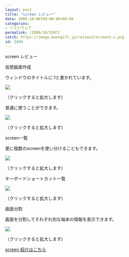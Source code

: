 ```yaml
---
layout: post
title: "screen レビュー"
date: 2006-10-06T09:00:00+09:00
categories:
- ソフトウェア
permalink: /2006/10/2507/
catch: https://image.moongift.jp/review3/screen3.s.png
id: 2494
---
```

screen レビュー  
<!--more-->

仮想画面作成

  

ウィンドウのタイトルに:1と書かれています。

  

[![](https://image.moongift.jp/review3/screen1.s.png)](https://image.moongift.jp/review3/screen1.png)  
  
（クリックすると拡大します)

  

普通に使うことができます。

  

[![](https://image.moongift.jp/review3/screen2.s.png)](https://image.moongift.jp/review3/screen2.png)  
  
（クリックすると拡大します)

  

screen一覧

  

更に複数のscreenを使い分けることもできます。

  

[![](https://image.moongift.jp/review3/screen3.s.png)](https://image.moongift.jp/review3/screen3.png)  
  
（クリックすると拡大します)

  

キーボードショートカット一覧

  

[![](https://image.moongift.jp/review3/screen4.s.png)](https://image.moongift.jp/review3/screen4.png)  
  
（クリックすると拡大します)

  

画面分割

  

画面を分割してそれぞれ別な端末の情報を表示できます。

  

[![](https://image.moongift.jp/review3/screen5.s.png)](https://image.moongift.jp/review3/screen5.png)  
  
（クリックすると拡大します)

  

[screen 紹介はこちら](http://oss.moongift.jp/intro/i-2506.html)


